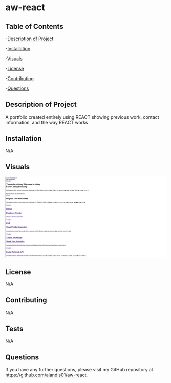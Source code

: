 # aw-react

## Table of Contents
-[Description of Project](#description-of-project)

-[Installation](#installation)

-[Visuals](#visuals)

-[License](#license)

-[Contributing](#contributing)

-[Questions](#questions)

## Description of Project
A portfolio created entirely using REACT showing previous work, contact information, and the way REACT works

## Installation
N/A

## Visuals
![Screenshot Of Portfolio](./public/images/ReactPortfolioScreenshot.png)

## License 
N/A

## Contributing 
N/A

## Tests
N/A

## Questions 
If you have any further questions, please visit my GitHub repository at https://github.com/alandis01/aw-react. 

